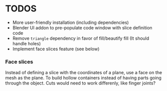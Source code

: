 TODOS
=====

* More user-friendly installation (including dependencies)
* Blender UI addon to pre-populate code window with slice definition code
* Remove `triangle` dependency in favor of fill/beautify fill (It should handle holes)
* Implement face slices feature (see below)


### Face slices

Instead of defining a slice with the coordinates of a plane, use a face on the mesh 
as the plane. To build hollow containers instead of having parts going through 
the object. Cuts would need to work differenly, like finger joints?







